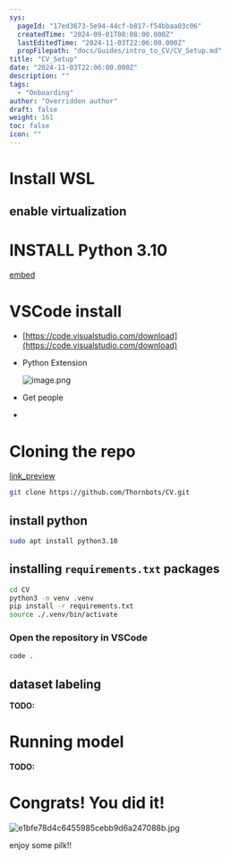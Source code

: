 ```yaml
---
sys:
  pageId: "17ed3673-5e94-44cf-b817-f54bbaa03c06"
  createdTime: "2024-09-01T00:08:00.000Z"
  lastEditedTime: "2024-11-03T22:06:00.000Z"
  propFilepath: "docs/Guides/intro_to_CV/CV_Setup.md"
title: "CV_Setup"
date: "2024-11-03T22:06:00.000Z"
description: ""
tags:
  - "Onboarding"
author: "Overridden author"
draft: false
weight: 161
toc: false
icon: ""
---
```


# Install WSL

## enable virtualization

# INSTALL Python 3.10

[embed](https://www.rose-hulman.edu/class/csse/csse132/2425a/labs/prelab1-wsl2.html)

# VSCode install

- [https://code.visualstudio.com/download](https://code.visualstudio.com/download)
- Python Extension

	![image.png](https://prod-files-secure.s3.us-west-2.amazonaws.com/d518164a-d88e-44d1-a4ee-3adb3bd8bce0/d82b6650-a5e4-4d3c-b8c9-93d817dae00e/image.png?X-Amz-Algorithm=AWS4-HMAC-SHA256&X-Amz-Content-Sha256=UNSIGNED-PAYLOAD&X-Amz-Credential=ASIAZI2LB466SZUWM55X%2F20250206%2Fus-west-2%2Fs3%2Faws4_request&X-Amz-Date=20250206T031146Z&X-Amz-Expires=3600&X-Amz-Security-Token=IQoJb3JpZ2luX2VjEDgaCXVzLXdlc3QtMiJHMEUCIQCJRDU5KDhnqtGUGI0T7W7OQkqizU1VKcJZT%2Fn1yW8vcQIgMrNksngbS01toq9EfO7VR8khyZnxCeKP76DAHI96B2sq%2FwMIURAAGgw2Mzc0MjMxODM4MDUiDA4vdJemkZ8gf5C2aSrcAwaFWUxzi0Lmbj%2Bd5UZg0KyaW4mTBYm3jkXF9%2FyLuV4VlrxKFNLrN%2BMWHLnNpUDEPZUmocPK%2BQb9of%2F3qOeW3F%2B9etcAhgQvnFIzFO1RanonV5e1gLOB%2B43Kdb5ZMUFtP7CQKRVzdsBYGprHjMQL1yvDJ3CW5uJuI5Mgh45FBUbWabqie5pUGpZPH%2FfRFjIhU5xThd7CADf8YxKVeE4QfdPi%2BiO06tw8LJC86dzdpedNnujn6fUjPWQ1yLUGYjduIUWEA2f0%2FqvpORS%2B2aN1%2FGKbHyuszAl49q%2Bg6gv6KHiYwYps4l%2Bk6uRoWb3%2BoLWOQXhZDPnQkrdG8Lk5OUoHhcEUk74eE6p2rek6ccFbyx%2BAWFZ%2FxID3Kuwa6V5WSEGQ8xC0AN%2Bco1pijtoOOJD5ZFtq3BNXQ5e1210PFHktRMTnN2t6xq7eVEe1pfTe6vF4TvP%2FyUu%2F0nZ1O8I3%2FrLJhUD6EFGCcY6EduEUEnVMPwc9qFTTWMChcBXrM%2BUtS6BWtgKu%2F9m9DRHkALgOG6JAeE5R0x1H9NOs12qKZWjcxo%2FcKsC04JeFGYcYev3VfPZzMY2s3nv3UNdVvTd5Qhzwf%2F0EuzopcOLDNBN1BGME8NwkpZsTop9W4qHDPHtqMJrtj70GOqUBqeyquDDQfRjVfei63lzP3pXvyTUpDFfHJEno4UWGgS%2FGlxZnULEmIzYa%2BEuKTsWiVRk5rJOIocF6vHln4XjaWvU7tQ8C5EcjQOJlq0jJSAW8rd0%2BMyoXYS4YYE5z5wiFu8cVNRXXhRWHeSYsMkcb1wP7V0e%2Fp04fPmQRGzNB3Kk6%2B8hnBXk%2BjIYJNYJtWHiZHCuAGp3Lb7JRllH%2F9aX5BlosKb3n&X-Amz-Signature=dbaf1eaa569dcf3fbdef26fdf72ce2d715b2dbb3cc9aeb9bef05f1454f9616e7&X-Amz-SignedHeaders=host&x-id=GetObject)
- Get people
- 

# Cloning the repo

[link_preview](https://github.com/Thornbots/CV/)

```bash
git clone https://github.com/Thornbots/CV.git
```

## install python

```bash
sudo apt install python3.10
```

## installing `requirements.txt` packages

```bash
cd CV
python3 -m venv .venv
pip install -r requirements.txt
source ./.venv/bin/activate
```

### Open the repository in VSCode

```bash
code .
```

## dataset labeling  

**TODO:**

# Running model

**TODO:**

# Congrats! You did it!

![e1bfe78d4c6455985cebb9d6a247088b.jpg](https://prod-files-secure.s3.us-west-2.amazonaws.com/d518164a-d88e-44d1-a4ee-3adb3bd8bce0/7d1ce04e-65d6-40c8-814d-754280e9515a/e1bfe78d4c6455985cebb9d6a247088b.jpg?X-Amz-Algorithm=AWS4-HMAC-SHA256&X-Amz-Content-Sha256=UNSIGNED-PAYLOAD&X-Amz-Credential=ASIAZI2LB466XUVTJA2B%2F20250206%2Fus-west-2%2Fs3%2Faws4_request&X-Amz-Date=20250206T031145Z&X-Amz-Expires=3600&X-Amz-Security-Token=IQoJb3JpZ2luX2VjEDgaCXVzLXdlc3QtMiJIMEYCIQDQBnODhaFbwhJE2gWOxeNRQa0B9f6dT0qnsMYrk32EMgIhAK4AEfEyqlUd3skIofCafPdwOel0Fr%2FDeMLq6IoYYtbQKv8DCFEQABoMNjM3NDIzMTgzODA1IgwCy0LYs4zyEi5sqtEq3APPDnMLvDzXdT%2Fc9jK0d6rn2F5Qe8pUQF1poSv99mkQfjreh3Azu825PjG3B6h86TnIPwCwr8GH%2FZg3yJ4UKIc6lw9lpVFXuS7OIfrrxyECReaas70tTazIZhdpXVsd9ydW5eOH0kYdkwiuo4Vtck9knBt9fhvdwJFkh8eOjkZxWLgszaVzFte8jX7NnnsqNhGTuoC4rz9%2FnBVbORmfH%2FQMg0tHRmOuTSKPH%2BSYMmLGnZomYSgBVi1tT6K5gSx193M%2FVWnsiLimppGyf4tZRWrl7NZSsZZDUneWcrlen6QeD%2F2uBVG2dtWMm2REP4QXOSybN16sD%2Bg0k%2FimYZUrhifPz%2F1kew4rh5CNqol5R82b3g0z0458T3huLOqLBIv8902Damnt5VLcBVLNGePrYdTJYZfKgQ03J1tZuMxTktjdCbpj70Ic2DuQnsYccKwYJ5FyuY%2BiTfNfkpYlydu2wt%2BnPE%2BnLW%2FNUgSUaaGMoj8BSl1BvDxiSQWtvVkH8SPRokACa7OamwdVNFyq9PehftQHMOQ3DFBYr0ehwcYTLcNaFaWeKWYwGFKvebuYRJZpy2VqgRxBeZGn9%2BDEq%2BTKwdFgcOUvmrkXgA%2F3X%2BHhYauRUVjnYTQTtYEwB%2BxC5zDH7I%2B9BjqkAdVIda5Jvd5CYI8Zt5fx0Hl6%2FurV9lfmOWnlU3gricZcCBUQxPasnrrQ76L4LP29zFkYg%2FjwsSnIzJgB%2FJiaX1dtEsZPCpSSjigq7vzE4aTlez%2FZ0zln9ABze0%2FxrFpALsHj3V9snlLtaJJ4kwwc3qUceMzobwWM6%2B3pO%2BrSw9yKN%2FvCEfOqDaBBro9us0B6vCVumLiCM7DJx0WjbKZwtm37A6Sf&X-Amz-Signature=ac874eb1bac6c04a9bea9821544e4ed7a4b0296ecbb1a630b8071dbc05225498&X-Amz-SignedHeaders=host&x-id=GetObject)

enjoy some pilk!!
